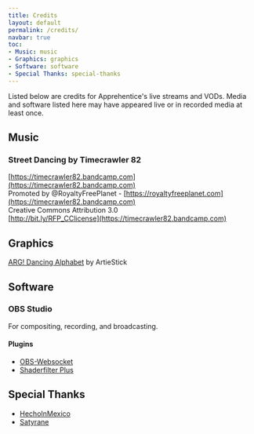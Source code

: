 ```yaml
---
title: Credits
layout: default
permalink: /credits/
navbar: true
toc:
- Music: music
- Graphics: graphics
- Software: software
- Special Thanks: special-thanks
---
```


Listed below are credits for Apprehentice's live streams and VODs. Media and software listed here may have appeared live or in recorded media at least once.

## Music ##

### Street Dancing by Timecrawler 82 ###
[https://timecrawler82.bandcamp.com](https://timecrawler82.bandcamp.com)<br />
Promoted by @RoyaltyFreePlanet - [https://royaltyfreeplanet.com](https://timecrawler82.bandcamp.com)<br />
Creative Commons Attribution 3.0<br />
[http://bit.ly/RFP_CClicense](https://timecrawler82.bandcamp.com)<br />

## Graphics ##

[ARG! Dancing Alphabet](https://www.artiestick.com/credits.htm) by ArtieStick

## Software ##

### OBS Studio ###

For compositing, recording, and broadcasting.

#### Plugins ####

* [OBS-Websocket](https://obsproject.com/forum/resources/obs-websocket-remote-control-obs-studio-from-websockets.466/)
* [Shaderfilter Plus](https://obsproject.com/forum/resources/obs-shaderfilter-plus.929/)

## Special Thanks ##

* [HechoInMexico](https://twitch.tv/HechoInMexico)
* [Satyrane](https://twitch.tv/Satyrane)